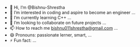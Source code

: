 - 👋 Hi, I’m @Bishnu-Shrestha
- 👀 I’m interested in coding and aspire to become an engineer ...
- 🌱 I’m currently learning C++ ...
- 💞️ I’m looking to collaborate on future projects ...
- 📫 How to reach me bishnu011shrestha@gmail.com ...
- 😄 Pronouns: passionate lerner, smart,  ...
- ⚡ Fun fact: ...

<!---
Bishnu-Shrestha/Bishnu-Shrestha is a ✨ special ✨ repository because its `README.md` (this file) appears on your GitHub profile.
You can click the Preview link to take a look at your changes.
--->

